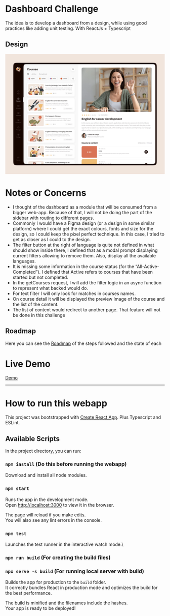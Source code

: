 # Dashboard Challenge
The idea is to develop a dashboard from a design, while using good practices like adding unit testing. With ReactJs + Typescript

## Design
![Dashboard](assets/dashboard.png)

# Notes or Concerns

- I thought of the dashboard as a module that will be consumed from a bigger web-app. Because of that, I will not be doing the part of the sidebar with routing to different pages.
- Commonly I would have a Figma design (or a design in some similar platform) where I could get the exact colours, fonts and size for the design, so I could keep the pixel perfect technique. In this case, I tried to get as closer as I could to the design.
- The filter button at the right of language is quite not defined in what should show inside there, I defined that as a modal prompt displaying current filters allowing to remove them. Also, display all the available languages.
- It is missing some information in the course status (for the “All-Active-Completed”). I defined that Active refers to courses that have been started but not completed.
- In the getCourses request, I will add the filter logic in an async function to represent what backed would do.
- For text filter I will only look for matches in courses names.
- On course detail it will be displayed the preview Image of the course and the list of the content.
- The list of content would redirect to another page. That feature will not be done in this challenge

## Roadmap 
Here you can see the [Roadmap](https://github.com/julian916/web-courses-dashboard/wiki/Roadmap) of the steps followed and the state of each

# Live Demo
[Demo](https://julian916.github.io/web-courses-dashboard)

------

# How to run this webapp

This project was bootstrapped with [Create React App](https://github.com/facebook/create-react-app).
Plus Typescript and ESLint.

## Available Scripts

In the project directory, you can run:

### `npm install` (**Do this before running the webapp**)

Download and install all node modules.

### `npm start`

Runs the app in the development mode.\
Open [http://localhost:3000](http://localhost:3000) to view it in the browser.

The page will reload if you make edits.\
You will also see any lint errors in the console.

### `npm test`

Launches the test runner in the interactive watch mode.\

### `npm run build` (For creating the build files)
### `npx serve -s build` (For running local server with build)

Builds the app for production to the `build` folder.\
It correctly bundles React in production mode and optimizes the build for the best performance.

The build is minified and the filenames include the hashes.\
Your app is ready to be deployed!


